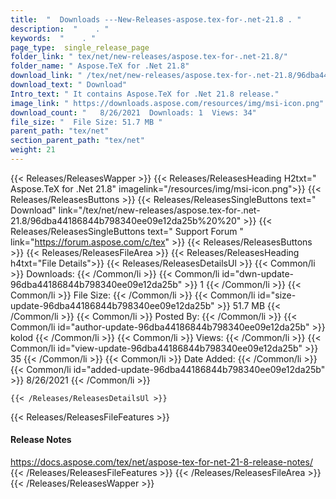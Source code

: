 ```yaml
---
title:  "  Downloads ---New-Releases-aspose.tex-for-.net-21.8 . " 
description:  "    . " 
keywords:  "    . " 
page_type:  single_release_page
folder_link: " tex/net/new-releases/aspose.tex-for-.net-21.8/"
folder_name: " Aspose.TeX for .Net 21.8"
download_link: " /tex/net/new-releases/aspose.tex-for-.net-21.8/96dba44186844b798340ee09e12da25b"
download_text: " Download"
Intro_text: " It contains Aspose.TeX for .Net 21.8 release."
image_link: " https://downloads.aspose.com/resources/img/msi-icon.png"
download_count: "   8/26/2021  Downloads: 1  Views: 34"
file_size: "  File Size: 51.7 MB "
parent_path: "tex/net"
section_parent_path: "tex/net"
weight: 21 
---
```


{{< Releases/ReleasesWapper >}}
  {{< Releases/ReleasesHeading H2txt=" Aspose.TeX for .Net 21.8" imagelink="/resources/img/msi-icon.png">}}
  {{< Releases/ReleasesButtons >}}
    {{< Releases/ReleasesSingleButtons text=" Download" link="/tex/net/new-releases/aspose.tex-for-.net-21.8/96dba44186844b798340ee09e12da25b%20%20" >}}
    {{< Releases/ReleasesSingleButtons text=" Support Forum " link="https://forum.aspose.com/c/tex" >}}
  {{< Releases/ReleasesButtons >}}
  {{< Releases/ReleasesFileArea >}}
    {{< Releases/ReleasesHeading h4txt="File Details">}}
    {{< Releases/ReleasesDetailsUl >}}
            {{< Common/li  >}} Downloads: {{< /Common/li >}} 
      {{< Common/li id="dwn-update-96dba44186844b798340ee09e12da25b" >}} 1 {{< /Common/li >}} 
      {{< Common/li  >}} File Size: {{< /Common/li >}} 
      {{< Common/li id="size-update-96dba44186844b798340ee09e12da25b" >}} 51.7 MB {{< /Common/li >}} 
      {{< Common/li  >}} Posted By: {{< /Common/li >}} 
      {{< Common/li id="author-update-96dba44186844b798340ee09e12da25b" >}} kolod {{< /Common/li >}} 
      {{< Common/li  >}} Views: {{< /Common/li >}} 
      {{< Common/li id="view-update-96dba44186844b798340ee09e12da25b" >}} 35 {{< /Common/li >}} 
      {{< Common/li  >}} Date Added: {{< /Common/li >}} 
      {{< Common/li id="added-update-96dba44186844b798340ee09e12da25b" >}} 8/26/2021 {{< /Common/li >}} 

    {{< /Releases/ReleasesDetailsUl >}}

  {{< Releases/ReleasesFileFeatures >}}
      <h4>Release Notes</h4><div><a href="https://docs.aspose.com/tex/net/aspose-tex-for-net-21-8-release-notes/">https://docs.aspose.com/tex/net/aspose-tex-for-net-21-8-release-notes/</a></div>
  {{< /Releases/ReleasesFileFeatures >}}
 {{< /Releases/ReleasesFileArea >}}
{{< /Releases/ReleasesWapper >}}


